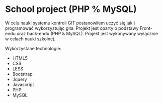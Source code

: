 # School project (PHP % MySQL)
W celu nauki systemu kontroli GIT postanowiłem uczyć się jak i programować wykorzystując gita. Projekt jest oparty o podstawy Front-endu oraz back-endu (PHP & MySQL). Projekt jest wykonywany wyłącznie w celach nauki szkolnej. 

Wykorzystane technologie:
- HTML5
- CSS
- LESS
- Bootstrap
- Jquery
- Javascript
- PHP
- MySQL
